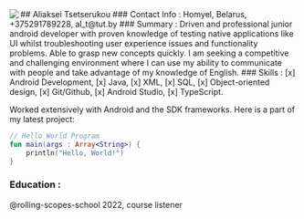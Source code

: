<img align="left" src="https://static.wikia.nocookie.net/fallout/images/5/53/38_Paradigm_of_Humanity.png">
## Aliaksei Tsetserukou
### Contact Info :
Homyel, Belarus, +375291789228, al_t@tut.by
### Summary :
Driven and professional junior android developer with proven knowledge of testing native applications like UI whilst troubleshooting user experience issues and functionality problems.
Able to grasp new concepts quickly. I am seeking a competitive and challenging environment where I can use my ability to communicate with people and take advantage of my knowledge of English.
### Skills : 
    [x] Android Development,
    [x] Java,
    [x] XML,
    [x] SQL, 
    [x] Object-oriented design, 
    [x] Git/Github, 
    [x] Android Studio,
    [x] TypeScript.

Worked extensively with Android and the SDK frameworks. Here is a part of my latest project:
```kotlin
// Hello World Program
fun main(args : Array<String>) {
    println("Hello, World!")
}
```
### Education :
@rolling-scopes-school		2022, course listener

